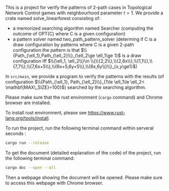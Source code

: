 This is a project for verify the patterns of 2-path cases in Topological Network Control games with neighbourhood parameter $t=1$. We provide a crate named solve_linearforest consisting of:
+  a memorized searching algorithm named Searcher (computing the outcome of OPT(C) where C is a given configuration)
+  a pattern solver named two_path_pattern_solver (determing if C is a draw configuration by patterns where C is a given 2-path configuration.the pattern is that  $\\{Path_{\ell_1},Path_{\ell_2}\\}_{\ell_2\ge \ell_1\ge 1}$ is a draw configuration iff $\\{\ell_1, \ell_2\\}\in \\{\\{2,2\\},\\{2,6x\\},\\{1,1\\},\\{7,7\\},\\{7,6x+5\\},\\{6x+5,6y+5\\},\\{6x,6y\\}\\}_{x,y\ge1}$)

In `src/main`, we provide a program to verify the patterns with the results (of configuration $\\{Path_{\ell_1}, Path_{\ell_2}\\}_{1\le \ell_1\le \ell_2< \mathbf{MAX\_SIZE}=100}$) searched by the searching algorithm.

Please make sure that the rust environment (`cargo` command) and Chrome browser are installed.

To install rust environment, please see https://www.rust-lang.org/tools/install.

To run the project, run the following terminal command within serveral seconds :

```bash
cargo run --release
```

To get the document (detailed explanation of the code) of the project, run the following terminal command:

```bash
cargo doc --open --all
```

Then a webpage showing the document will be opened. Please make sure to access this webpage with Chrome browser.
